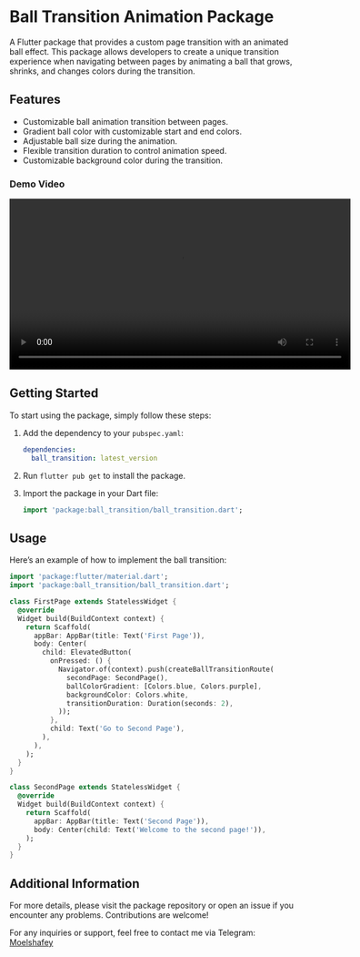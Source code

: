 
# Ball Transition Animation Package

A Flutter package that provides a custom page transition with an animated ball effect. This package allows developers to create a unique transition experience when navigating between pages by animating a ball that grows, shrinks, and changes colors during the transition.

## Features

- Customizable ball animation transition between pages.
- Gradient ball color with customizable start and end colors.
- Adjustable ball size during the animation.
- Flexible transition duration to control animation speed.
- Customizable background color during the transition.

### Demo Video

<video width="600" controls>
  <source src="https://raw.githubusercontent.com/MOELSHAFEY/ball_transition/refs/heads/main/demo.gif" type="video/mp4">
  Your browser does not support the video tag.
</video>


## Getting Started

To start using the package, simply follow these steps:

1. Add the dependency to your `pubspec.yaml`:

   ```yaml
   dependencies:
     ball_transition: latest_version
   ```

2. Run `flutter pub get` to install the package.

3. Import the package in your Dart file:

   ```dart
   import 'package:ball_transition/ball_transition.dart';
   ```

## Usage

Here’s an example of how to implement the ball transition:

```dart
import 'package:flutter/material.dart';
import 'package:ball_transition/ball_transition.dart';

class FirstPage extends StatelessWidget {
  @override
  Widget build(BuildContext context) {
    return Scaffold(
      appBar: AppBar(title: Text('First Page')),
      body: Center(
        child: ElevatedButton(
          onPressed: () {
            Navigator.of(context).push(createBallTransitionRoute(
              secondPage: SecondPage(),
              ballColorGradient: [Colors.blue, Colors.purple],
              backgroundColor: Colors.white,
              transitionDuration: Duration(seconds: 2),
            ));
          },
          child: Text('Go to Second Page'),
        ),
      ),
    );
  }
}

class SecondPage extends StatelessWidget {
  @override
  Widget build(BuildContext context) {
    return Scaffold(
      appBar: AppBar(title: Text('Second Page')),
      body: Center(child: Text('Welcome to the second page!')),
    );
  }
}
```

## Additional Information

For more details, please visit the package repository or open an issue if you encounter any problems. Contributions are welcome!

For any inquiries or support, feel free to contact me via Telegram: [Moelshafey](https://t.me/MO_SH_FY)
